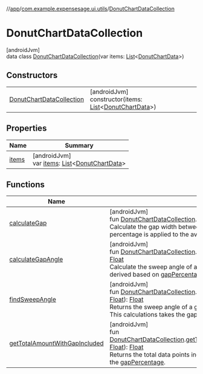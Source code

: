 //[app](../../../index.md)/[com.example.expensesage.ui.utils](../index.md)/[DonutChartDataCollection](index.md)

# DonutChartDataCollection

[androidJvm]\
data class [DonutChartDataCollection](index.md)(var items: [List](https://kotlinlang.org/api/latest/jvm/stdlib/kotlin.collections/-list/index.html)&lt;[DonutChartData](../-donut-chart-data/index.md)&gt;)

## Constructors

| | |
|---|---|
| [DonutChartDataCollection](-donut-chart-data-collection.md) | [androidJvm]<br>constructor(items: [List](https://kotlinlang.org/api/latest/jvm/stdlib/kotlin.collections/-list/index.html)&lt;[DonutChartData](../-donut-chart-data/index.md)&gt;) |

## Properties

| Name | Summary |
|---|---|
| [items](items.md) | [androidJvm]<br>var [items](items.md): [List](https://kotlinlang.org/api/latest/jvm/stdlib/kotlin.collections/-list/index.html)&lt;[DonutChartData](../-donut-chart-data/index.md)&gt; |

## Functions

| Name | Summary |
|---|---|
| [calculateGap](../calculate-gap.md) | [androidJvm]<br>fun [DonutChartDataCollection](index.md).[calculateGap](../calculate-gap.md)(gapPercentage: [Float](https://kotlinlang.org/api/latest/jvm/stdlib/kotlin/-float/index.html)): [Float](https://kotlinlang.org/api/latest/jvm/stdlib/kotlin/-float/index.html)<br>Calculate the gap width between the arcs based on [gapPercentage](../calculate-gap.md). The percentage is applied to the average count to determine the width in pixels. |
| [calculateGapAngle](../calculate-gap-angle.md) | [androidJvm]<br>fun [DonutChartDataCollection](index.md).[calculateGapAngle](../calculate-gap-angle.md)(gapPercentage: [Float](https://kotlinlang.org/api/latest/jvm/stdlib/kotlin/-float/index.html)): [Float](https://kotlinlang.org/api/latest/jvm/stdlib/kotlin/-float/index.html)<br>Calculate the sweep angle of an arc including the gap as well. The gap is derived based on [gapPercentage](../calculate-gap-angle.md). |
| [findSweepAngle](../find-sweep-angle.md) | [androidJvm]<br>fun [DonutChartDataCollection](index.md).[findSweepAngle](../find-sweep-angle.md)(index: [Int](https://kotlinlang.org/api/latest/jvm/stdlib/kotlin/-int/index.html), gapPercentage: [Float](https://kotlinlang.org/api/latest/jvm/stdlib/kotlin/-float/index.html)): [Float](https://kotlinlang.org/api/latest/jvm/stdlib/kotlin/-float/index.html)<br>Returns the sweep angle of a given point in the [DonutChartDataCollection](index.md). This calculations takes the gap between arcs into the account. |
| [getTotalAmountWithGapIncluded](../get-total-amount-with-gap-included.md) | [androidJvm]<br>fun [DonutChartDataCollection](index.md).[getTotalAmountWithGapIncluded](../get-total-amount-with-gap-included.md)(gapPercentage: [Float](https://kotlinlang.org/api/latest/jvm/stdlib/kotlin/-float/index.html)): [Float](https://kotlinlang.org/api/latest/jvm/stdlib/kotlin/-float/index.html)<br>Returns the total data points including the individual gap widths indicated by the [gapPercentage](../get-total-amount-with-gap-included.md). |
